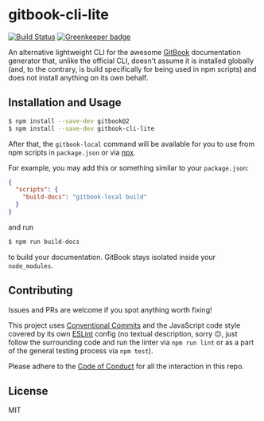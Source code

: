 # gitbook-cli-lite

[![Build Status][travis-badge]][travis-url]
[![Greenkeeper badge][greenkeeper-badge]][greenkeeper-url]

An alternative lightweight CLI for the awesome [GitBook][] documentation
generator that, unlike the official CLI, doesn't assume it is installed
globally (and, to the contrary, is build specifically for being used in npm
scripts) and does not install anything on its own behalf.

## Installation and Usage

```sh
$ npm install --save-dev gitbook@2
$ npm install --save-dev gitbook-cli-lite
```

After that, the `gitbook-local` command will be available for you to use from
npm scripts in `package.json` or via [npx][].

For example, you may add this or something similar to your `package.json`:

```json
{
  "scripts": {
    "build-docs": "gitbook-local build"
  }
}
```

and run

```sh
$ npm run build-docs
```

to build your documentation. GitBook stays isolated inside your `node_modules`.

## Contributing

Issues and PRs are welcome if you spot anything worth fixing!

This project uses [Conventional Commits][] and the JavaScript code style
covered by its own [ESLint][] config (no textual description, sorry 😔, just
follow the surrounding code and run the linter via `npm run lint` or as a part
of the general testing process via `npm test`).

Please adhere to the [Code of Conduct](CODE_OF_CONDUCT.md) for all the
interaction in this repo.

## License

MIT

[travis-badge]: https://travis-ci.org/aqrln/gitbook-cli-lite.svg?branch=master
[travis-url]: https://travis-ci.org/aqrln/gitbook-cli-lite
[greenkeeper-badge]: https://badges.greenkeeper.io/aqrln/gitbook-cli-lite.svg
[greenkeeper-url]: https://greenkeeper.io/
[conduct-badge]: https://img.shields.io/badge/code%20of%20conduct-contributor%20covenant-brightgreen.svg
[GitBook]: https://github.com/GitbookIO/gitbook
[npx]: https://github.com/zkat/npx
[Conventional Commits]: https://conventionalcommits.org/
[ESLint]: https://github.com/eslint/eslint
